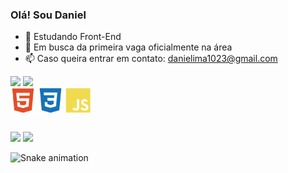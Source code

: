 ### Olá! Sou Daniel 

- 🔭 Estudando Front-End
- 🤔 Em busca da primeira vaga oficialmente na área
- 📫 Caso queira entrar em contato: danielima1023@gmail.com
<div>
  <img height:"180em" src="https://github-readme-stats.vercel.app/api?username=daniel-r23&show_icons=true&theme=tokyonight&include_all_commits=true&count_private_=true"/>
  <img height="180em" src="https://github-readme-stats.vercel.app/api/top-langs/?username=daniel-r23&layout=compact&langs_count=16&theme=tokyonight"/>
</div>

<div>
 <img align="center" height:"30" width="40" src="https://github.com/devicons/devicon/blob/master/icons/html5/html5-plain.svg"/>
 <img align="center" height:"30" width="40" src="https://github.com/devicons/devicon/blob/master/icons/css3/css3-plain.svg"/>
 <img align="center" height:"30" width="40" src="https://github.com/devicons/devicon/blob/master/icons/javascript/javascript-plain.svg"/>
</div>

##

<div>
  <a href="mailto:danielima1023@gmail.com"><img src = "https://img.shields.io/badge/Gmail-D14836?style=for-the-badge&logo=gmail&logoColor=white"/></a>
  <a href="https://www.linkedin.com/in/dan-23/"><img src = "https://img.shields.io/badge/LinkedIn-0077B5?style=for-the-badge&logo=linkedin&logoColor=white"/></a>
</div>

 ![Snake animation](https://github.com/daniel-r23/daniel-r23/blob/output/github-contribution-grid-snake.svg)
